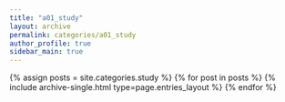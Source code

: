```yaml
---
title: "a01_study"
layout: archive
permalink: categories/a01_study
author_profile: true
sidebar_main: true
---
```



{% assign posts = site.categories.study %}
{% for post in posts %} {% include archive-single.html type=page.entries_layout %} {% endfor %}